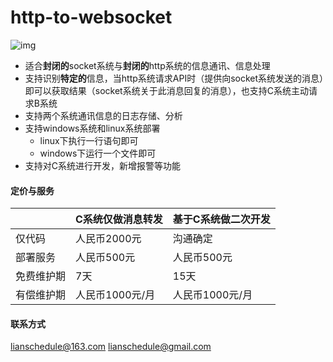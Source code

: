 # http-to-websocket 
![img](https://tcg-public-read1.oss.dazhangkeji.com/github/http-to-websocket/%E6%B5%81%E7%A8%8B%E8%AE%BE%E8%AE%A1.jpg)
- 适合**封闭的**socket系统与**封闭的**http系统的信息通讯、信息处理
- 支持识别**特定的**信息，当http系统请求API时（提供向socket系统发送的消息）即可以获取结果（socket系统关于此消息回复的消息），也支持C系统主动请求B系统
- 支持两个系统通讯信息的日志存储、分析
- 支持windows系统和linux系统部署
    - linux下执行一行语句即可
    - windows下运行一个文件即可
- 支持对C系统进行开发，新增报警等功能

#### 定价与服务

||C系统仅做消息转发|基于C系统做二次开发|
|----|----|----|
|仅代码|人民币2000元|沟通确定|
|部署服务|人民币500元|人民币500元|
|免费维护期|7天|15天|
|有偿维护期|人民币1000元/月|人民币1000元/月|

#### 联系方式
lianschedule@163.com
lianschedule@gmail.com
